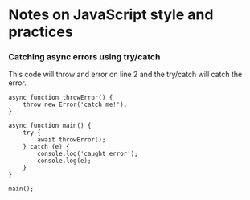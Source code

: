 # Notes on JavaScript style and practices

### Catching async errors using try/catch

This code will throw and error on line 2 and the try/catch will catch the error.

```
async function throwError() {
    throw new Error('catch me!');
}

async function main() {
    try {
        await throwError();
    } catch (e) {
        console.log('caught error');
        console.log(e);
    }
}

main();
```
